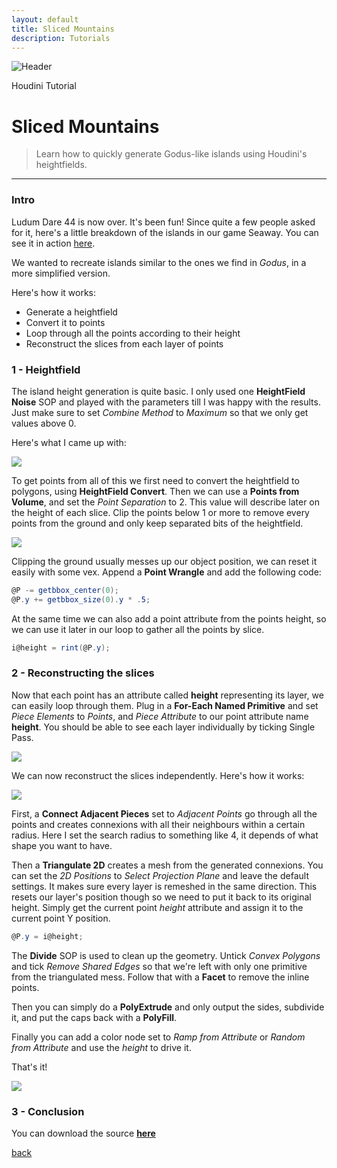 ```yaml
---
layout: default
title: Sliced Mountains
description: Tutorials
---
```


![Header](../images/mountain.png)

Houdini Tutorial

# Sliced Mountains

> Learn how to quickly generate Godus-like islands using Houdini's heightfields.

* * *

### Intro

Ludum Dare 44 is now over. It's been fun! Since quite a few people asked for it, here's a little breakdown of the islands in our game Seaway. You can see it in action [here](https://borderline.itch.io/seaway).

We wanted to recreate islands similar to the ones we find in *Godus*, in a more simplified version.

Here's how it works:
- Generate a heightfield
- Convert it to points
- Loop through all the points according to their height
- Reconstruct the slices from each layer of points

### 1 - Heightfield

The island height generation is quite basic. I only used one **HeightField Noise** SOP and played with the parameters till I was happy with the results. Just make sure to set *Combine Method* to *Maximum* so that we only get values above 0.

Here's what I came up with:

![](../images/mountain_height.png)

To get points from all of this we first need to convert the heightfield to polygons, using **HeightField Convert**. Then we can use a **Points from Volume**, and set the *Point Separation* to 2. This value will describe later on the height of each slice. Clip the points below 1 or more to remove every points from the ground and only keep separated bits of the heightfield.

![](../images/mountain_network.png)

Clipping the ground usually messes up our object position, we can reset it easily with some vex.
Append a **Point Wrangle** and add the following code:

```c#
@P -= getbbox_center(0);
@P.y += getbbox_size(0).y * .5;
```

At the same time we can also add a point attribute from the points height, so we can use it later in our loop to gather all the points by slice.

```c#
i@height = rint(@P.y);
```

### 2 - Reconstructing the slices

Now that each point has an attribute called **height** representing its layer, we can easily loop through them. Plug in a **For-Each Named Primitive** and set *Piece Elements* to *Points*, and *Piece Attribute* to our point attribute name **height**. You should be able to see each layer individually by ticking Single Pass.

![](../images/mountain_loop.gif)

We can now reconstruct the slices independently. Here's how it works:

![](../images/mountain_loop_network.png)

First, a **Connect Adjacent Pieces** set to *Adjacent Points* go through all the points and creates connexions with all their neighbours within a certain radius. Here I set the search radius to something like 4, it depends of what shape you want to have.

Then a **Triangulate 2D** creates a mesh from the generated connexions. You can set the *2D Positions* to *Select Projection Plane* and leave the default settings. It makes sure every layer is remeshed in the same direction. This resets our layer's position though so we need to put it back to its original height. Simply get the current point *height* attribute and assign it to the current point Y position.

```c#
@P.y = i@height;
```

The **Divide** SOP is used to clean up the geometry. Untick *Convex Polygons* and tick *Remove Shared Edges* so that we're left with only one primitive from the triangulated mess. Follow that with a **Facet** to remove the inline points.

Then you can simply do a **PolyExtrude** and only output the sides, subdivide it, and put the caps back with a **PolyFill**.

Finally you can add a color node set to *Ramp from Attribute* or *Random from Attribute* and use the *height* to drive it.

That's it!

![](../images/mountain_final.png)

### 3 - Conclusion

You can download the source [**here**](../sources/sliced_mountain.hiplc)

[back](../)
